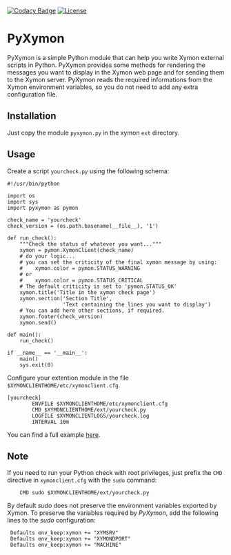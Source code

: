 [![Codacy Badge](https://api.codacy.com/project/badge/Grade/3df5f854b1e44e65a1c3fc5331d4043f)](https://www.codacy.com/app/madrisan/pyxymon?utm_source=github.com&amp;utm_medium=referral&amp;utm_content=madrisan/pyxymon&amp;utm_campaign=Badge_Grade)
[![License](https://img.shields.io/badge/License-GPL--3.0-blue.svg)](https://spdx.org/licenses/GPL-3.0.html)

# PyXymon

PyXymon is a simple Python module that can help you write Xymon external scripts in Python.
PyXymon provides some methods for rendering the messages you want to display in the Xymon web page and for sending them to the Xymon server.
PyXymon reads the required informations from the Xymon environment variables, so you do not need to add any extra configuration file.

## Installation

Just copy the module `pyxymon.py` in the xymon `ext` directory.

## Usage

Create a script `yourcheck.py` using the following schema:

```
#!/usr/bin/python

import os
import sys
import pyxymon as pymon

check_name = 'yourcheck'
check_version = (os.path.basename(__file__), '1')

def run_check():
    """Check the status of whatever you want..."""
    xymon = pymon.XymonClient(check_name)
    # do your logic...
    # you can set the criticity of the final xymon message by using:
    #    xymon.color = pymon.STATUS_WARNING
    # or
    #    xymon.color = pymon.STATUS_CRITICAL
    # The default criticity is set to 'pymon.STATUS_OK' 
    xymon.title('Title in the xymon check page')
    xymon.section('Section Title',
                  'Text containing the lines you want to display')
    # You can add here other sections, if required.
    xymon.footer(check_version)
    xymon.send()

def main():
    run_check()

if __name__ == '__main__':
    main()
    sys.exit(0)
```

Configure your extention module in the file `$XYMONCLIENTHOME/etc/xymonclient.cfg`.

```
[yourcheck]
        ENVFILE $XYMONCLIENTHOME/etc/xymonclient.cfg
        CMD $XYMONCLIENTHOME/ext/yourcheck.py
        LOGFILE $XYMONCLIENTLOGS/yourcheck.log
        INTERVAL 10m
```

You can find a full example [here](example/check_pacemaker.py).

## Note

If you need to run your Python check with root privileges, just prefix the `CMD` directive in `xymonclient.cfg`
with the `sudo` command:  

        CMD sudo $XYMONCLIENTHOME/ext/yourcheck.py

By default *sudo* does not preserve the environment variables exported by Xymon.
To preserve the variables required by *PyXymon*, add the following lines to the *sudo* configuration:

```
 Defaults env_keep:xymon += "XYMSRV"
 Defaults env_keep:xymon += "XYMONDPORT"
 Defaults env_keep:xymon += "MACHINE"
```
